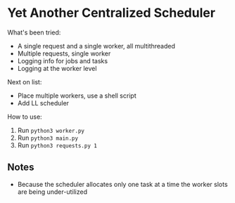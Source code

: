 # Yet Another Centralized Scheduler

What's been tried:
* A single request and a single worker, all multithreaded
* Multiple requests, single worker
* Logging info for jobs and tasks
* Logging at the worker level

Next on list:
* Place multiple workers, use a shell script
* Add LL scheduler

How to use:
1. Run `python3 worker.py`
2. Run `python3 main.py`
3. Run `python3 requests.py 1`

## Notes
- Because the scheduler allocates only one task at a time the worker slots are
being under-utilized